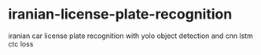 # iranian-license-plate-recognition
iranian car license plate recognition with yolo object detection and cnn lstm ctc loss
